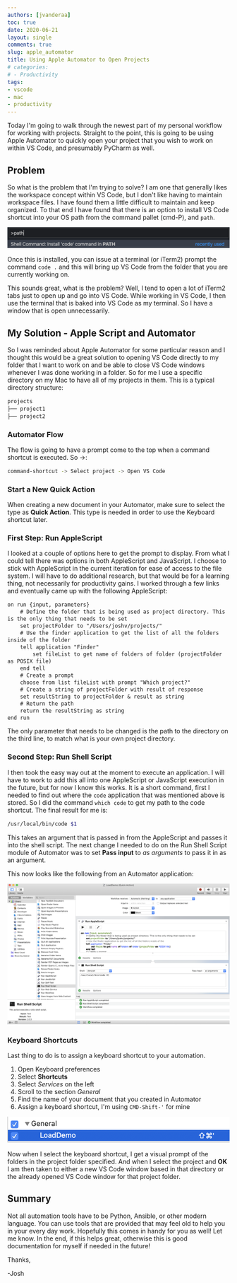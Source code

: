 ```yaml
---
authors: [jvanderaa]
toc: true
date: 2020-06-21
layout: single
comments: true
slug: apple_automator
title: Using Apple Automator to Open Projects
# categories:
# - Productivity
tags:
- vscode
- mac
- productivity
---
```


Today I'm going to walk through the newest part of my personal workflow for working with projects.
Straight to the point, this is going to be using Apple Automator to quickly open your project that
you wish to work on within VS Code, and presumably PyCharm as well.  

<!-- more -->


## Problem

So what is the problem that I'm trying to solve? I am one that generally likes the workspace concept
within VS Code, but I don't like having to maintain workspace files. I have found them a little
difficult to maintain and keep organized. To that end I have found that there is an option to
install VS Code shortcut into your OS path from the command pallet (cmd-P), and `path`.

![VS Code Path](../../images/2020/vscode-path.png)

Once this is installed, you can issue at a terminal (or iTerm2) prompt the command `code .` and this
will bring up VS Code from the folder that you are currently working on.  

This sounds great, what is the problem? Well, I tend to open a lot of iTerm2 tabs just to open up
and go into VS Code. While working in VS Code, I then use the terminal that is baked into VS Code as
my terminal. So I have a window that is open unnecessarily.

## My Solution - Apple Script and Automator

So I was reminded about Apple Automator for some particular reason and I thought this would be a
great solution to opening VS Code directly to my folder that I want to work on and be able to close
VS Code windows whenever I was done working in a folder. So for me I use a specific directory on my
Mac to have all of my projects in them. This is a typical directory structure:

```bash
projects
├── project1
├── project2
```

### Automator Flow

The flow is going to have a prompt come to the top when a command shortcut is executed. So ->:

```bash
command-shortcut -> Select project -> Open VS Code
```

### Start a New Quick Action

When creating a new document in your Automator, make sure to select the type as **Quick Action**.
This type is needed in order to use the Keyboard shortcut later.

### First Step: Run AppleScript

I looked at a couple of options here to get the prompt to display. From what I could tell there was
options in both AppleScript and JavaScript. I choose to stick with AppleScript in the current
iteration for ease of access to the file system. I will have to do additional research, but that
would be for a learning thing, not necessarily for productivity gains. I worked through a few links
and eventually came up with the following AppleScript:

```applescript
on run {input, parameters}
    # Define the folder that is being used as project directory. This is the only thing that needs to be set
    set projectFolder to "/Users/joshv/projects/"
    # Use the finder application to get the list of all the folders inside of the folder
    tell application "Finder"
        set fileList to get name of folders of folder (projectFolder as POSIX file)
    end tell
    # Create a prompt
    choose from list fileList with prompt "Which project?"
    # Create a string of projectFolder with result of response
    set resultString to projectFolder & result as string
    # Return the path
    return the resultString as string
end run
```

The only parameter that needs to be changed is the path to the directory on the third line, to match
what is your own project directory.

### Second Step: Run Shell Script

I then took the easy way out at the moment to execute an application. I will have to work to add
this all into one AppleScript or JavaScript execution in the future, but for now I know this works.
It is a short command, first I needed to find out where the `code` application that was mentioned
above is stored. So I did the command `which code` to get my path to the code shortcut. The final
result for me is:

```bash
/usr/local/bin/code $1
```

This takes an argument that is passed in from the AppleScript and passes it into the shell script.
The next change I needed to do on the Run Shell Script module of Automator was to set
**Pass input** to _as arguments_ to pass it in as an argument.  

This now looks like the following from an Automator application:  

![Automator](../../images/2020/automator-complete.png)

### Keyboard Shortcuts

Last thing to do is to assign a keyboard shortcut to your automation.

1. Open Keyboard preferences
2. Select **Shortcuts**
3. Select _Services_ on the left
4. Scroll to the section _General_
5. Find the name of your document that you created in Automator
6. Assign a keyboard shortcut, I'm using `CMD-Shift-'` for mine

![Shortcut](../../images/2020/shortcuts.png)  

Now when I select the keyboard shortcut, I get a visual prompt of the folders in the project folder
specified. And when I select the project and **OK** I am then taken to either a new VS Code window
based in that directory or the already opened VS Code window for that project folder.  

## Summary

Not all automation tools have to be Python, Ansible, or other modern language. You can use tools
that are provided that may feel old to help you in your every day work. Hopefully this comes in
handy for you as well! Let me know. In the end, if this helps great, otherwise this is good
documentation for myself if needed in the future!  

Thanks,

-Josh
